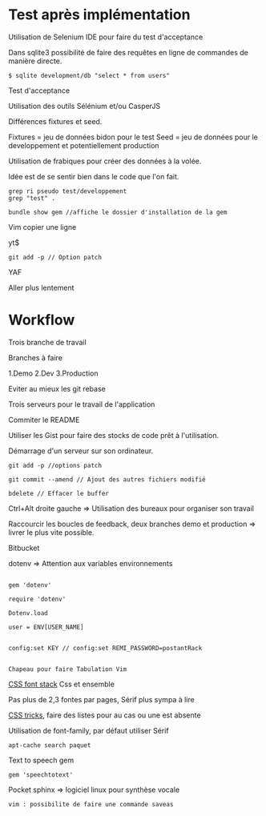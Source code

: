 # Test après implémentation

Utilisation de Selenium IDE pour faire du test d'acceptance



Dans sqlite3 possibilité de faire des requêtes en ligne de commandes de manière directe. 
```
$ sqlite development/db "select * from users"

```

Test d'acceptance 

Utilisation des outils Sélénium et/ou CasperJS


Différences fixtures et seed.

Fixtures =  jeu de données bidon pour le test
Seed = jeu de données pour le developpement et potentiellement production

Utilisation de frabiques pour créer des données à la volée.

Idée est de se sentir bien dans le code que l'on fait.

```
grep ri pseudo test/developpement
grep "test" .
```

```
bundle show gem //affiche le dossier d'installation de la gem
```

Vim copier une ligne 

yt$

```
git add -p // Option patch
```

YAF

Aller plus lentement


# Workflow

Trois branche de travail

Branches à faire

1.Demo
2.Dev
3.Production

Eviter au mieux les git rebase

Trois serveurs pour le travail de l'application

Commiter le README

Utiliser les Gist pour faire des stocks de code prêt à l'utilisation.

Démarrage d'un serveur sur son ordinateur.

```
git add -p //options patch

git commit --amend // Ajout des autres fichiers modifié

bdelete // Effacer le buffer

```

Ctrl+Alt droite gauche => Utilisation des bureaux pour organiser son travail

Raccourcir les boucles de feedback, deux branches demo et production => livrer le plus vite possible.

Bitbucket 


dotenv => Attention aux variables environnements

```

gem 'dotenv'

require 'dotenv'

Dotenv.load

user = ENV[USER_NAME]


config:set KEY // config:set REMI_PASSWORD=postantRack


Chapeau pour faire Tabulation Vim
```

[CSS font stack](http://cssfontstack.com/) Css et ensemble

Pas plus de 2,3 fontes par pages,
Sérif plus sympa à lire

[CSS tricks](http://css-tricks.com/), faire des listes pour au cas ou une est absente

Utilisation de font-family, par défaut utiliser Sérif

```
apt-cache search paquet

```

Text to speech gem

```
gem 'speechtotext'

```
Pocket sphinx  => logiciel linux pour synthèse vocale

```
vim : possibilite de faire une commande saveas
```

